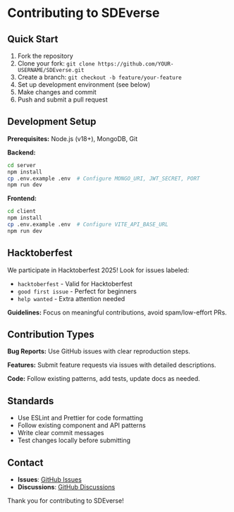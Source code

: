 # Contributing to SDEverse

## Quick Start

1. Fork the repository
2. Clone your fork: `git clone https://github.com/YOUR-USERNAME/SDEverse.git`
3. Create a branch: `git checkout -b feature/your-feature`
4. Set up development environment (see below)
5. Make changes and commit
6. Push and submit a pull request

## Development Setup

**Prerequisites:** Node.js (v18+), MongoDB, Git

**Backend:**
```bash
cd server
npm install
cp .env.example .env  # Configure MONGO_URI, JWT_SECRET, PORT
npm run dev
```

**Frontend:**
```bash
cd client
npm install  
cp .env.example .env  # Configure VITE_API_BASE_URL
npm run dev
```

## Hacktoberfest

We participate in Hacktoberfest 2025! Look for issues labeled:
- `hacktoberfest` - Valid for Hacktoberfest  
- `good first issue` - Perfect for beginners
- `help wanted` - Extra attention needed

**Guidelines:** Focus on meaningful contributions, avoid spam/low-effort PRs.

## Contribution Types

**Bug Reports:** Use GitHub issues with clear reproduction steps.

**Features:** Submit feature requests via issues with detailed descriptions.

**Code:** Follow existing patterns, add tests, update docs as needed.

## Standards

- Use ESLint and Prettier for code formatting
- Follow existing component and API patterns  
- Write clear commit messages
- Test changes locally before submitting

## Contact

- **Issues**: [GitHub Issues](https://github.com/Harshdev625/SDEverse/issues)
- **Discussions**: [GitHub Discussions](https://github.com/Harshdev625/SDEverse/discussions)

Thank you for contributing to SDEverse!